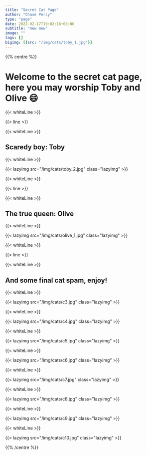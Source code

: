 ```yaml
---
title: "Secret Cat Page"
author: "Chase Percy"
type: "page"
date: 2022-02-17T19:02:16+08:00
subtitle: "mew mew"
image: ""
tags: []
bigimg: [{src: "/img/cats/toby_1.jpg"}]
---
```


{{% centre %}}
# Welcome to the secret cat page, here you may worship Toby and Olive :smile:
{{< whiteLine >}}

{{< line >}}

{{< whiteLine >}}

## Scaredy boy: Toby

{{< whiteLine >}}

{{< lazyimg src="/img/cats/toby_2.jpg" class="lazyimg" >}}

{{< whiteLine >}}

{{< line >}}

{{< whiteLine >}}

## The true queen: Olive

{{< whiteLine >}}

{{< lazyimg src="/img/cats/olive_1.jpg" class="lazyimg" >}}

{{< whiteLine >}}

{{< line >}}

{{< whiteLine >}}

## And some final cat spam, enjoy!

{{< whiteLine >}}

{{< lazyimg src="/img/cats/c3.jpg" class="lazyimg" >}}

{{< whiteLine >}}

{{< lazyimg src="/img/cats/c4.jpg" class="lazyimg" >}}

{{< whiteLine >}}

{{< lazyimg src="/img/cats/c5.jpg" class="lazyimg" >}}

{{< whiteLine >}}

{{< lazyimg src="/img/cats/c6.jpg" class="lazyimg" >}}

{{< whiteLine >}}

{{< lazyimg src="/img/cats/c7.jpg" class="lazyimg" >}}

{{< whiteLine >}}

{{< lazyimg src="/img/cats/c8.jpg" class="lazyimg" >}}

{{< whiteLine >}}

{{< lazyimg src="/img/cats/c9.jpg" class="lazyimg" >}}

{{< whiteLine >}}

{{< lazyimg src="/img/cats/c10.jpg" class="lazyimg" >}}

{{% /centre %}}
